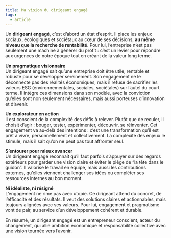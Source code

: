 ```yaml
---
title: Ma vision du dirigeant engagé
tags:
  - article
---
```

Un **dirigeant engagé**, c’est d’abord un état d’esprit. Il place les enjeux sociaux, écologiques et sociétaux au cœur de ses décisions, **au même niveau que la recherche de rentabilité**. Pour lui, l’entreprise n’est pas seulement une machine à générer du profit : c’est un levier pour répondre aux urgences de notre époque tout en créant de la valeur long terme.  

**Un pragmatique visionnaire**  
Un dirigeant engagé sait qu’une entreprise doit être utile, rentable et robuste pour se développer sereinement. Son engagement ne le déconnecte pas des réalités économiques, mais il refuse de sacrifier les valeurs ESG (environnementales, sociales, sociétales) sur l’autel du court terme. Il intègre ces dimensions dans son modèle, avec la conviction qu’elles sont non seulement nécessaires, mais aussi porteuses d’innovation et d’avenir.  

**Un explorateur en action**  
Il est conscient de la complexité des défis à relever. Plutôt que de reculer, il choisit d’agir : bouger, tester, expérimenter, découvrir, se réinventer. Cet engagement va au-delà des intentions : c’est une transformation qu’il est prêt à vivre, personnellement et collectivement. La complexité des enjeux le stimule, mais il sait qu’on ne peut pas tout affronter seul.  

**S’entourer pour mieux avancer**  
Un dirigeant engagé reconnaît qu’il faut parfois s’appuyer sur des regards extérieurs pour garder une vision claire et éviter le piège de “la tête dans le guidon”. Il valorise le travail en équipe, mais aussi les contributions externes, qu’elles viennent challenger ses idées ou compléter ses ressources internes au bon moment.  

**Ni idéaliste, ni résigné**  
L’engagement ne rime pas avec utopie. Ce dirigeant attend du concret, de l’efficacité et des résultats. Il veut des solutions claires et actionnables, mais toujours alignées avec ses valeurs. Pour lui, engagement et pragmatisme vont de pair, au service d’un développement cohérent et durable.  

En résumé, un dirigeant engagé est un entrepreneur conscient, acteur du changement, qui allie ambition économique et responsabilité collective avec une vision tournée vers l’avenir.  
